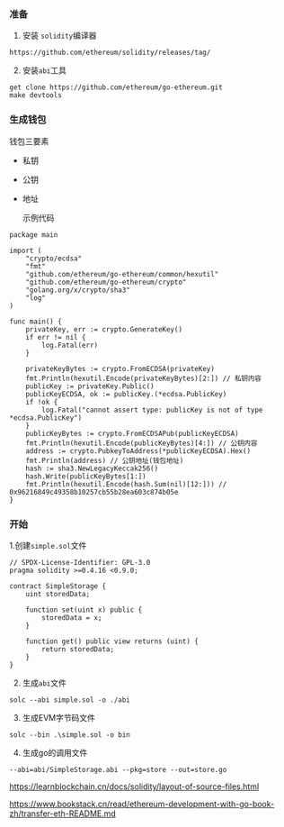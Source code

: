 ### 准备

1. 安装 `solidity`编译器

```
https://github.com/ethereum/solidity/releases/tag/
```

2. 安装`abi`工具

```
get clone https://github.com/ethereum/go-ethereum.git
make devtools
```

### 生成钱包

钱包三要素
- 私钥

- 公钥

- 地址

  示例代码

```
package main

import (
	"crypto/ecdsa"
	"fmt"
	"github.com/ethereum/go-ethereum/common/hexutil"
	"github.com/ethereum/go-ethereum/crypto"
	"golang.org/x/crypto/sha3"
	"log"
)

func main() {
	privateKey, err := crypto.GenerateKey()
	if err != nil {
		log.Fatal(err)
	}

	privateKeyBytes := crypto.FromECDSA(privateKey)
	fmt.Println(hexutil.Encode(privateKeyBytes)[2:]) // 私钥内容
	publicKey := privateKey.Public()
	publicKeyECDSA, ok := publicKey.(*ecdsa.PublicKey)
	if !ok {
		log.Fatal("cannot assert type: publicKey is not of type *ecdsa.PublicKey")
	}
	publicKeyBytes := crypto.FromECDSAPub(publicKeyECDSA)
	fmt.Println(hexutil.Encode(publicKeyBytes)[4:]) // 公钥内容
	address := crypto.PubkeyToAddress(*publicKeyECDSA).Hex()
	fmt.Println(address) // 公钥地址(钱包地址)
	hash := sha3.NewLegacyKeccak256()
	hash.Write(publicKeyBytes[1:])
	fmt.Println(hexutil.Encode(hash.Sum(nil)[12:])) // 0x96216849c49358b10257cb55b28ea603c874b05e
}
```



### 开始

1.创建`simple.sol`文件

```
// SPDX-License-Identifier: GPL-3.0
pragma solidity >=0.4.16 <0.9.0;

contract SimpleStorage {
    uint storedData;

    function set(uint x) public {
        storedData = x;
    }

    function get() public view returns (uint) {
        return storedData;
    }
}
```

2. 生成`abi`文件

```
solc --abi simple.sol -o ./abi
```

3. 生成EVM字节码文件

```
solc --bin .\simple.sol -o bin
```

4. 生成go的调用文件

```
--abi=abi/SimpleStorage.abi --pkg=store --out=store.go
```



https://learnblockchain.cn/docs/solidity/layout-of-source-files.html

https://www.bookstack.cn/read/ethereum-development-with-go-book-zh/transfer-eth-README.md